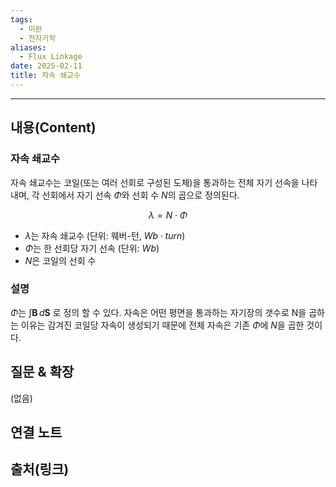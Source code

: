 ```yaml
---
tags:
  - 미완
  - 전자기학
aliases:
  - Flux Linkage
date: 2025-02-11
title: 자속 쇄교수
---
```


---

## 내용(Content)

### 자속 쇄교수

자속 쇄교수는 코일(또는 여러 선회로 구성된 도체)을 통과하는 전체 자기 선속을 나타내며, 각 선회에서 자기 선속 $\Phi$와 선회 수 $N$의 곱으로 정의된다.

$$
\lambda = N \cdot \Phi
$$

- $\lambda$는 자속 쇄교수 (단위: 웨버-턴, $Wb \cdot turn$)
- $\Phi$는 한 선회당 자기 선속 (단위: $Wb$)
- $N$은 코일의 선회 수

### 설명

$\Phi$는 $\int \mathbf{B} \, d\mathbf{S}$ 로 정의 할 수 있다. 자속은 어떤 평면을 통과하는 자기장의 갯수로 N을 곱하는 이유는 감겨진 코일당 자속이 생성되기 때문에 전체 자속은 기존 $\Phi$에 $N$을 곱한 것이다.

## 질문 & 확장

(없음)

## 연결 노트

## 출처(링크)





